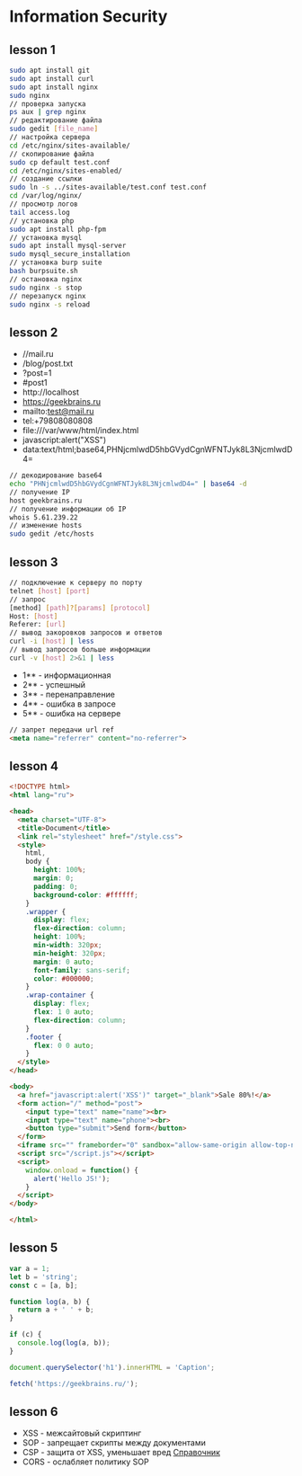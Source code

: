 # Information Security

## lesson 1
``` bash
sudo apt install git
sudo apt install curl
sudo apt install nginx
sudo nginx
// проверка запуска
ps aux | grep nginx
// редактирование файла
sudo gedit [file_name]
// настройка сервера
cd /etc/nginx/sites-available/
// скопирование файла
sudo cp default test.conf
cd /etc/nginx/sites-enabled/
// создание ссылки
sudo ln -s ../sites-available/test.conf test.conf
cd /var/log/nginx/
// просмотр логов
tail access.log
// установка php
sudo apt install php-fpm
// установка mysql
sudo apt install mysql-server
sudo mysql_secure_installation
// установка burp suite
bash burpsuite.sh
// остановка nginx
sudo nginx -s stop
// перезапуск nginx
sudo nginx -s reload
```

## lesson 2
* //mail.ru
* /blog/post.txt
* ?post=1
* #post1
* http://localhost
* https://geekbrains.ru
* mailto:test@mail.ru
* tel:+79808080808
* file:///var/www/html/index.html
* javascript:alert("XSS")
* data:text/html;base64,PHNjcmlwdD5hbGVydCgnWFNTJyk8L3NjcmlwdD4=
``` bash
// декодирование base64
echo "PHNjcmlwdD5hbGVydCgnWFNTJyk8L3NjcmlwdD4=" | base64 -d
// получение IP
host geekbrains.ru
// получение информации об IP
whois 5.61.239.22
// изменение hosts
sudo gedit /etc/hosts
```

## lesson 3
``` bash
// подключение к серверу по порту
telnet [host] [port]
// запрос
[method] [path]?[params] [protocol]
Host: [host]
Referer: [url]
// вывод закоровков запросов и ответов
curl -i [host] | less
// вывод запросов больше информации
curl -v [host] 2>&1 | less
```

* 1** - информационная
* 2** - успешный
* 3** - перенаправление
* 4** - ошибка в запросе
* 5** - ошибка на сервере

``` html
// запрет передачи url ref
<meta name="referrer" content="no-referrer">
```

## lesson 4
``` html
<!DOCTYPE html>
<html lang="ru">

<head>
  <meta charset="UTF-8">
  <title>Document</title>
  <link rel="stylesheet" href="/style.css">
  <style>
    html,
    body {
      height: 100%;
      margin: 0;
      padding: 0;
      background-color: #ffffff;
    }
    .wrapper {
      display: flex;
      flex-direction: column;
      height: 100%;
      min-width: 320px;
      min-height: 320px;
      margin: 0 auto;
      font-family: sans-serif;
      color: #000000;
    }
    .wrap-container {
      display: flex;
      flex: 1 0 auto;
      flex-direction: column;
    }
    .footer {
      flex: 0 0 auto;
    }
  </style>
</head>

<body>
  <a href="javascript:alert('XSS')" target="_blank">Sale 80%!</a>
  <form action="/" method="post">
    <input type="text" name="name"><br>
    <input type="text" name="phone"><br>
    <button type="submit">Send form</button>
  </form>
  <iframe src="" frameborder="0" sandbox="allow-same-origin allow-top-navigation allow-scripts"></iframe>
  <script src="/script.js"></script>
  <script>
    window.onload = function() {
      alert('Hello JS!');
    }
  </script>
</body>

</html>
```

## lesson 5
``` javascript
var a = 1;
let b = 'string';
const c = [a, b];

function log(a, b) {
  return a + ' ' + b;
}

if (c) {
  console.log(log(a, b));
}

document.querySelector('h1').innerHTML = 'Caption';

fetch('https://geekbrains.ru/');
```

## lesson 6
* XSS - межсайтовый скриптинг
* SOP - запрещает скрипты между документами
* CSP - защита от XSS, уменьшает вред [Справочник](https://content-security-policy.com/)
* CORS - ослабляет политику SOP
